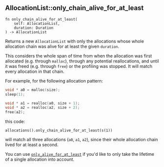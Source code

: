 ## AllocationList::only_chain_alive_for_at_least

```rhai
fn only_chain_alive_for_at_least(
    self: AllocationList,
    duration: Duration
) -> AllocationList
```

Returns a new `AllocationList` with only the allocations whose whole allocation chain was alive for at least the given `duration`.

This considers the whole span of time from when the allocation was first allocated (e.g. through `malloc`), through any potential reallocations,
and until it was freed (e.g. through `free`) or the profiling was stopped. It will match every allocation in that chain.

For example, for the following allocation pattern:

```c
void * a0 = malloc(size);
sleep(1);

void * a1 = realloc(a0, size + 1);
void * a2 = realloc(a2, size + 2);
free(a2);
```

this code:

```rhai
allocations().only_chain_alive_for_at_least(s(1))
```

will match all three allocations (`a0`, `a1`, `a2`), since their whole allocation chain lived for at least a second.

You can use [`only_alive_for_at_least`](./only_alive_for_at_least.md) if you'd like to only take
the lifetime of a single allocation into account.
